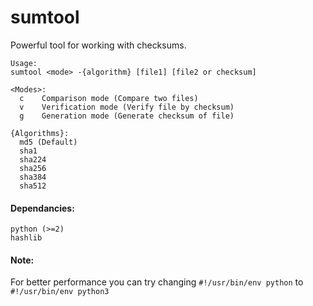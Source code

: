 # sumtool
Powerful tool for working with checksums.

```
Usage:
sumtool <mode> -{algorithm} [file1] [file2 or checksum]

<Modes>:
  c    Comparison mode (Compare two files)
  v    Verification mode (Verify file by checksum)
  g    Generation mode (Generate checksum of file)

{Algorithms}:
  md5 (Default)
  sha1
  sha224
  sha256
  sha384
  sha512
```

#### Dependancies:
```
python (>=2)
hashlib
```

#### Note:
For better performance you can try changing 
```#!/usr/bin/env python``` to ```#!/usr/bin/env python3```
